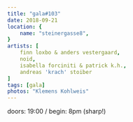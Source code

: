 ```yaml
---
title: "gala#103"
date: 2018-09-21
location: {
    name: "steinergasse8",
}
artists: [
    finn loxbo & anders vestergaard,
    noid,
    isabella forciniti & patrick k.h.,
    andreas 'krach' stoiber
]
tags: [gala]
photos: "Klemens Kohlweis"
---
```

doors: 19:00 / begin: 8pm (sharp!)  
